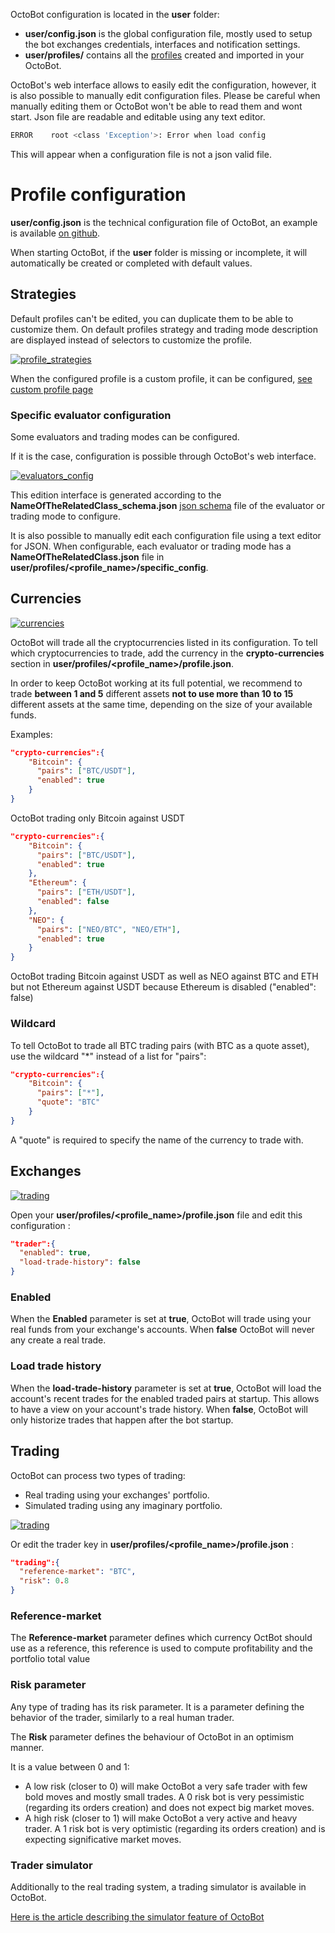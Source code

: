 OctoBot configuration is located in the **user** folder:

-   **user/config.json** is the global configuration file, mostly used
    to setup the bot exchanges credentials, interfaces and notification
    settings.
-   **user/profiles/** contains all the [profiles](Profiles.html)
    created and imported in your OctoBot.

OctoBot's web interface allows to easily edit the configuration,
however, it is also possible to manually edit configuration files.
Please be careful when manually editing them or OctoBot won't be able
to read them and wont start. Json file are readable and editable using
any text editor.

``` bash
ERROR    root <class 'Exception'>: Error when load config
```

This will appear when a configuration file is not a json valid file.

Profile configuration
=====================

**user/config.json** is the technical configuration file of OctoBot, an
example is available [on
github](https://github.com/Drakkar-Software/OctoBot/blob/master/octobot/config/default_config.json).

When starting OctoBot, if the **user** folder is missing or incomplete,
it will automatically be created or completed with default values.

Strategies
----------

Default profiles can't be edited, you can duplicate them to be able to
customize them. On default profiles strategy and trading mode
description are displayed instead of selectors to customize the profile.

[![profile\_strategies](https://raw.githubusercontent.com/Drakkar-Software/OctoBot/assets/wiki_resources/profile_strategies.png)](https://raw.githubusercontent.com/Drakkar-Software/OctoBot/assets/wiki_resources/profile_strategies.png)

When the configured profile is a custom profile, it can be configured,
[see custom profile page](Custom-Profile.html)

### Specific evaluator configuration

Some evaluators and trading modes can be configured.

If it is the case, configuration is possible through OctoBot's web
interface.

[![evaluators\_config](https://raw.githubusercontent.com/Drakkar-Software/OctoBot/assets/wiki_resources/specific_eval_config.jpg)](https://raw.githubusercontent.com/Drakkar-Software/OctoBot/assets/wiki_resources/specific_eval_config.jpg)

This edition interface is generated according to the
**NameOfTheRelatedClass\_schema.json** [json
schema](https://json-schema.org/understanding-json-schema/) file of the
evaluator or trading mode to configure.

It is also possible to manually edit each configuration file using a
text editor for JSON. When configurable, each evaluator or trading mode
has a **NameOfTheRelatedClass.json** file in
**user/profiles/\<profile\_name\>/specific\_config**.

Currencies
----------

[![currencies](https://raw.githubusercontent.com/Drakkar-Software/OctoBot/assets/wiki_resources/profile_currencies.png)](https://raw.githubusercontent.com/Drakkar-Software/OctoBot/assets/wiki_resources/profile_currencies.png)

OctoBot will trade all the cryptocurrencies listed in its configuration.
To tell which cryptocurrencies to trade, add the currency in the
**crypto-currencies** section in
**user/profiles/\<profile\_name\>/profile.json**.

In order to keep OctoBot working at its full potential, we recommend to
trade **between 1 and 5** different assets **not to use more than 10 to
15** different assets at the same time, depending on the size of your
available funds.

Examples:

``` json
"crypto-currencies":{
    "Bitcoin": {
      "pairs": ["BTC/USDT"],
      "enabled": true
    }
}
```

OctoBot trading only Bitcoin against USDT

``` json
"crypto-currencies":{
    "Bitcoin": {
      "pairs": ["BTC/USDT"],
      "enabled": true
    },
    "Ethereum": {
      "pairs": ["ETH/USDT"],
      "enabled": false
    },
    "NEO": {
      "pairs": ["NEO/BTC", "NEO/ETH"],
      "enabled": true
    }
}
```

OctoBot trading Bitcoin against USDT as well as NEO against BTC and ETH
but not Ethereum against USDT because Ethereum is disabled (\"enabled\":
false)

### Wildcard

To tell OctoBot to trade all BTC trading pairs (with BTC as a quote
asset), use the wildcard \"\*\" instead of a list for \"pairs\":

``` json
"crypto-currencies":{
    "Bitcoin": {
      "pairs": ["*"],
      "quote": "BTC"
    }
}
```

A \"quote\" is required to specify the name of the currency to trade
with.

Exchanges
---------

[![trading](https://raw.githubusercontent.com/Drakkar-Software/OctoBot/assets/wiki_resources/profile_exchanges.png)](https://raw.githubusercontent.com/Drakkar-Software/OctoBot/assets/wiki_resources/profile_exchanges.png)

Open your **user/profiles/\<profile\_name\>/profile.json** file and edit
this configuration :

``` json
"trader":{
  "enabled": true,
  "load-trade-history": false
}
```

### Enabled

When the **Enabled** parameter is set at **true**, OctoBot will trade
using your real funds from your exchange's accounts. When **false**
OctoBot will never any create a real trade.

### Load trade history

When the **load-trade-history** parameter is set at **true**, OctoBot
will load the account's recent trades for the enabled traded pairs at
startup. This allows to have a view on your account's trade history.
When **false**, OctoBot will only historize trades that happen after the
bot startup.

Trading
-------

OctoBot can process two types of trading:

-   Real trading using your exchanges' portfolio.
-   Simulated trading using any imaginary portfolio.

[![trading](https://raw.githubusercontent.com/Drakkar-Software/OctoBot/assets/wiki_resources/profile_trading.png)](https://raw.githubusercontent.com/Drakkar-Software/OctoBot/assets/wiki_resources/profile_trading.png)

Or edit the trader key in
**user/profiles/\<profile\_name\>/profile.json** :

``` json
"trading":{
  "reference-market": "BTC",
  "risk": 0.8
}
```

### Reference-market

The **Reference-market** parameter defines which currency OctBot should
use as a reference, this reference is used to compute profitability and
the portfolio total value

### Risk parameter

Any type of trading has its risk parameter. It is a parameter defining
the behavior of the trader, similarly to a real human trader.

The **Risk** parameter defines the behaviour of OctoBot in an optimism
manner.

It is a value between 0 and 1:

-   A low risk (closer to 0) will make OctoBot a very safe trader with
    few bold moves and mostly small trades. A 0 risk bot is very
    pessimistic (regarding its orders creation) and does not expect big
    market moves.
-   A high risk (closer to 1) will make OctoBot a very active and heavy
    trader. A 1 risk bot is very optimistic (regarding its orders
    creation) and is expecting significative market moves.

### Trader simulator

Additionally to the real trading system, a trading simulator is
available in OctoBot.

[Here is the article describing the simulator feature of
OctoBot](Simulator.html)
